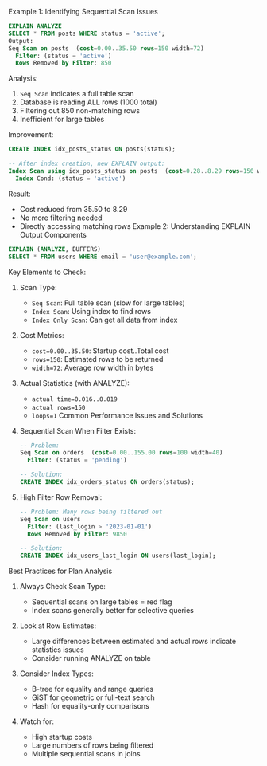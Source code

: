 Example 1: Identifying Sequential Scan Issues

```sql
EXPLAIN ANALYZE
SELECT * FROM posts WHERE status = 'active';
Output:
Seq Scan on posts  (cost=0.00..35.50 rows=150 width=72)
  Filter: (status = 'active')
  Rows Removed by Filter: 850
```

Analysis:
1. `Seq Scan` indicates a full table scan
2. Database is reading ALL rows (1000 total)
3. Filtering out 850 non-matching rows
4. Inefficient for large tables

Improvement:
```sql
CREATE INDEX idx_posts_status ON posts(status);

-- After index creation, new EXPLAIN output:
Index Scan using idx_posts_status on posts  (cost=0.28..8.29 rows=150 width=72)
  Index Cond: (status = 'active')
```

Result:
- Cost reduced from 35.50 to 8.29
- No more filtering needed
- Directly accessing matching rows
Example 2: Understanding EXPLAIN Output Components

```sql
EXPLAIN (ANALYZE, BUFFERS)
SELECT * FROM users WHERE email = 'user@example.com';
```

Key Elements to Check:
1. Scan Type:
   - `Seq Scan`: Full table scan (slow for large tables)
   - `Index Scan`: Using index to find rows
   - `Index Only Scan`: Can get all data from index

2. Cost Metrics:
   - `cost=0.00..35.50`: Startup cost..Total cost
   - `rows=150`: Estimated rows to be returned
   - `width=72`: Average row width in bytes

3. Actual Statistics (with ANALYZE):
   - `actual time=0.016..0.019`
   - `actual rows=150`
   - `loops=1`
Common Performance Issues and Solutions

1. Sequential Scan When Filter Exists:
   ```sql
   -- Problem:
   Seq Scan on orders  (cost=0.00..155.00 rows=100 width=40)
     Filter: (status = 'pending')
   
   -- Solution:
   CREATE INDEX idx_orders_status ON orders(status);
   ```

2. High Filter Row Removal:
   ```sql
   -- Problem: Many rows being filtered out
   Seq Scan on users
     Filter: (last_login > '2023-01-01')
     Rows Removed by Filter: 9850
   
   -- Solution:
   CREATE INDEX idx_users_last_login ON users(last_login);
   ```
Best Practices for Plan Analysis

1. Always Check Scan Type:
   - Sequential scans on large tables = red flag
   - Index scans generally better for selective queries

2. Look at Row Estimates:
   - Large differences between estimated and actual rows indicate statistics issues
   - Consider running ANALYZE on table

3. Consider Index Types:
   - B-tree for equality and range queries
   - GiST for geometric or full-text search
   - Hash for equality-only comparisons

4. Watch for:
   - High startup costs
   - Large numbers of rows being filtered
   - Multiple sequential scans in joins 